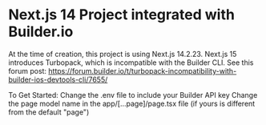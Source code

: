 # Next.js 14 Project integrated with Builder.io

At the time of creation, this project is using Next.js 14.2.23.
Next.js 15 introduces Turbopack, which is incompatible with the Builder CLI. See this forum post: https://forum.builder.io/t/turbopack-incompatibility-with-builder-ios-devtools-cli/7655/


To Get Started:
Change the .env file to include your Builder API key
Change the page model name in the app/[...page]/page.tsx file (if yours is different from the default "page")